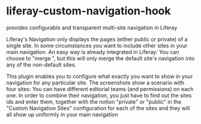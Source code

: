 liferay-custom-navigation-hook
==============================

provides configurable and transparent multi-site navigation in Liferay

Liferay's Navigation only displays the pages (either public or private) 
of a single site. In some circumstances you want to include other sites
in your main navigation. An easy way is already integrated in Liferay: 
You can choose to "merge ", but this will only merge the default site's 
navigation into any of the non-default sites.

This plugin enables you to configure what exactly you want to show in
your navigation for any particular site. The screenshots show a 
scenario with four sites: You can have different editorial teams (and
permissions) on each one. In order to combine their navigation, you 
just have to find out the sites ids and enter them, together with the 
notion "private" or "public" in the "Custom Navigation Sites" 
configuration for each of the sites and they will all show up uniformly
in your main navigation
